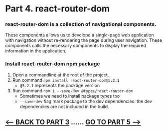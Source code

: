 <h1>Part 4. react-router-dom</h1>

<h3>react-router-dom is a collection of navigational components.</h3>

These components allows us to develope a single-page web application with navigation without re-rendering the page during user navigation. These components calls the necessary components to display the required information in the application.

<h3>Install react-router-dom npm package</h3>

1. Open a commandline at the root of the project.
2. Run command ``npm install react-router-dom@5.2.1``
    * ``@5.2.1`` represents the package version
3. Run command ``npm i --save-dev @types/react-router-dom``
    * Sometimes we need to install package types too
    * ``--save-dev`` flag mark package to the dev dependencies. the dev dependencies are not included in the build.

## [<-- BACK TO PART 3](https://github.com/JoniRinta-Kahila/portfolioproject/blob/main/docs/usestate.md) ...... [GO TO PART 5 -->](https://github.com/)
